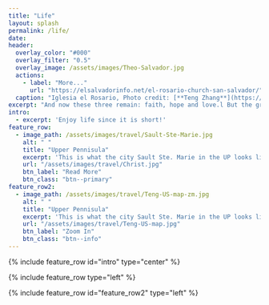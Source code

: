 ```yaml
---
title: "Life"
layout: splash
permalink: /life/
date: 
header:
  overlay_color: "#000"
  overlay_filter: "0.5"
  overlay_image: /assets/images/Theo-Salvador.jpg
  actions:
    - label: "More..."
      url: "https://elsalvadorinfo.net/el-rosario-church-san-salvador/"
  caption: "Iglesia el Rosario, Photo credit: [**Teng Zhang**](https://stormocean.github.io)"
excerpt: "And now these three remain: faith, hope and love.l But the greatest of these is love. (1 Corinthians 13:13)"
intro:
  - excerpt: 'Enjoy life since it is short!'
feature_row:
  - image_path: /assets/images/travel/Sault-Ste-Marie.jpg
    alt: " "
    title: "Upper Pennisula"
    excerpt: 'This is what the city Sault Ste. Marie in the UP looks like!'
    url: "/assets/images/travel/Christ.jpg"
    btn_label: "Read More"
    btn_class: "btn--primary"
feature_row2:
  - image_path: /assets/images/travel/Teng-US-map-zm.jpg
    alt: " "
    title: "Upper Pennisula"
    excerpt: 'This is what the city Sault Ste. Marie in the UP looks like!'
    url: "/assets/images/travel/Teng-US-map.jpg"
    btn_label: "Zoom In"
    btn_class: "btn--info"
---
```

{% include feature_row id="intro" type="center" %}

{% include feature_row type="left" %}

{% include feature_row id="feature_row2" type="left" %}